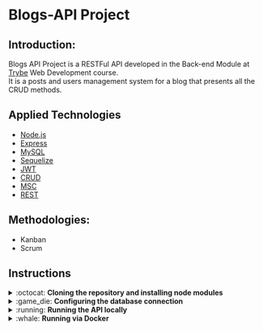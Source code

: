 # Blogs-API Project

## Introduction:

Blogs API Project is a RESTFul API developed in the Back-end Module at [Trybe](https://www.betrybe.com/)  Web Development course. <br />
It is a posts and users management system for a blog that presents all the CRUD methods.<br />


## Applied Technologies

<ul>
    <li><a href="https://nodejs.org/en/">Node.js<a/></li>
    <li><a href="https://expressjs.com/">Express<a/></li>
    <li><a href="https://www.mysql.com/">MySQL<a/></li>
    <li><a href="https://sequelize.org/">Sequelize</a></li>
    <li><a href="https://jwt.io/">JWT</a></li>
    <li><a href="https://developer.mozilla.org/pt-BR/docs/Glossary/CRUD">CRUD</a></li>
    <li><a href="https://www.toptal.com/express-js/nodejs-typescript-rest-api-pt-1">MSC</a></li>
    <li><a href="https://developer.mozilla.org/pt-BR/docs/Glossary/REST">REST</a></li>
    
  </ul>
  
## Methodologies:

- Kanban
- Scrum
 
## Instructions

<div>
  <details>
  <summary>:octocat: <strong>Cloning the repository and installing node modules</strong></summary>

  1. Clone the repository

  - `git clone git@github.com:carlosaflach/Blogs-API.git`;

  - Enter in the folder that was created in the cloning process:
    - `cd Blogs-API`;

  2. Install the dependencies

  - `npm install` ou `npm i`;
  </details>
  <details>
  <summary>:game_die: <strong>Configuring the database connection</strong></summary>

  1. Creating the configuration file
  
  - Create an .env file in the project root:
    - `touch .env`;
    
  - Place the following information in the .env file and replace with your credentials:    
    ```
#### SERVER VARS
NODE_ENV=development
API_PORT=3000

#### DATABASE VARS
MYSQL_HOST=localhost
MYSQL_PORT=3306
MYSQL_DB_NAME=blogs-api
MYSQL_USER=yourUser
MYSQL_PASSWORD=yourPassword

#### SECRECT VARS
JWT_SECRET=yourSecret
    ```
   >NOTE: You will need to create a local database to use this API. In this manual, I called the database name as blogs-api, but you can call it whatever you want. It's just important that you make sure to create one database and configure it at the .env file to the API work properly.
  </details>
  
  <details>
  <summary>:running: <strong>Running the API locally</strong></summary>
  
  - Run the following command in the terminal from the project root::
  
    - `npm start`;
    
  </details>
  
  <details>
  <summary>:whale: <strong>Running via Docker</strong></summary><br>
  <p>If you wanted and have the knowledge of how to use it, there is a file <em><strong>docker-compose</strong></em> in the root of the project, follow the commands create and access the containers:</p>
  
  - At the root of the project run the following command:
  
    - `docker-compose up -d`;
    
  - To access the container terminal, run the following command:
  
    - `docker container exec -it store_manager bash`;
  
  - To close the container terminal, run the command:
  
    - `exit`;
    
  - If you are no longer using containers, run the following command:
  
    - `docker-compose down`;
  </details>

